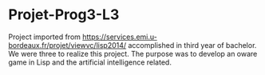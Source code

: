 # Projet-Prog3-L3
Project imported from https://services.emi.u-bordeaux.fr/projet/viewvc/lisp2014/ accomplished in third year of bachelor. We were three to realize this project. The purpose was to develop an oware game in Lisp and the artificial intelligence related.
